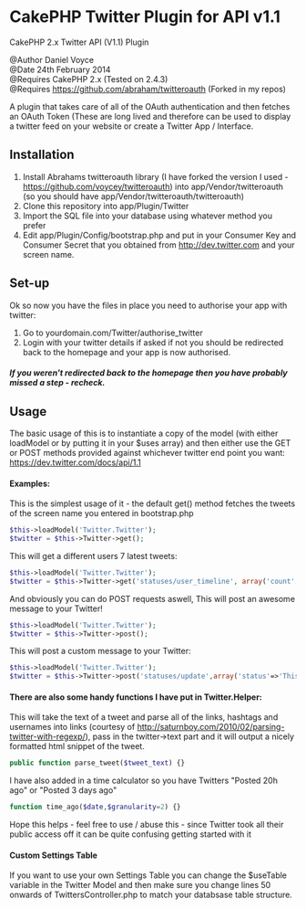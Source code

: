 CakePHP Twitter Plugin for API v1.1
=============================

CakePHP 2.x Twitter API (V1.1) Plugin

@Author Daniel Voyce<br />
@Date 24th February 2014<br />
@Requires CakePHP 2.x (Tested on 2.4.3)<br />
@Requires https://github.com/abraham/twitteroauth (Forked in my repos)<br />

A plugin that takes care of all of the OAuth authentication and then fetches an OAuth Token (These are long lived and therefore can be used to display a twitter feed on your website or create a Twitter App / Interface.

Installation
------------

1. Install Abrahams twitteroauth library (I have forked the version I used - https://github.com/voycey/twitteroauth) into app/Vendor/twitteroauth (so you should have app/Vendor/twitteroauth/twitteroauth)
2. Clone this repository into app/Plugin/Twitter
3. Import the SQL file into your database using whatever method you prefer
4. Edit app/Plugin/Config/bootstrap.php and put in your Consumer Key and Consumer Secret that you obtained from http://dev.twitter.com and your screen name.


Set-up
------

Ok so now you have the files in place you need to authorise your app with twitter:

1. Go to yourdomain.com/Twitter/authorise_twitter
2. Login with your twitter details if asked if not you should be redirected back to the homepage and your app is now authorised.

##### If you weren't redirected back to the homepage then you have probably missed a step - recheck.

Usage
-----

The basic usage of this is to instantiate a copy of the model (with either loadModel or by putting it in your $uses array) and then either use the GET or POST methods provided against whichever twitter end point you want:
https://dev.twitter.com/docs/api/1.1


#### Examples:

This is the simplest usage of it - the default get() method fetches the tweets of the screen name you entered in bootstrap.php

```php
$this->loadModel('Twitter.Twitter');
$twitter = $this->Twitter->get();
```

This will get a different users 7 latest tweets:

```php
$this->loadModel('Twitter.Twitter');
$twitter = $this->Twitter->get('statuses/user_timeline', array('count' => 7));
```

And obviously you can do POST requests aswell, This will post an awesome message to your Twitter!

```php
$this->loadModel('Twitter.Twitter');
$twitter = $this->Twitter->post();
```

This will post a custom message to your Twitter:
```php
$this->loadModel('Twitter.Twitter');
$twitter = $this->Twitter->post('statuses/update',array('status'=>'This is an awesome status message');
```

#### There are also some handy functions I have put in Twitter.Helper:

This will take the text of a tweet and parse all of the links, hashtags and usernames into links (courtesy of http://saturnboy.com/2010/02/parsing-twitter-with-regexp/), pass in the twitter->text part and it will output a
nicely formatted html snippet of the tweet.

```php
public function parse_tweet($tweet_text) {}
```

I have also added in a time calculator so you have Twitters "Posted 20h ago" or "Posted 3 days ago"

```php 
function time_ago($date,$granularity=2) {}
```


Hope this helps - feel free to use / abuse this - since Twitter took all their public access off it can be quite confusing getting started with it

#### Custom Settings Table

If you want to use your own Settings Table you can change the $useTable variable in the Twitter Model and then make sure you change lines 50 onwards of TwittersController.php to match your databsase table structure.

